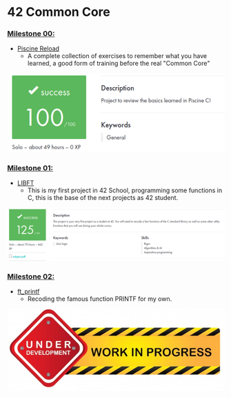 # 42 Common Core

### [**Milestone 00:**](https://github.com/zikocult/Cursus42/tree/main/00_piscine_reload)

- [Piscine Reload](https://github.com/zikocult/Cursus42/tree/main/00_piscine_reload/reload) 
	- A complete collection of exercises to remember what you have learned, a good form of training before the real "Common Core"
<p align="left">
  <img src="https://github.com/zikocult/Cursus42/blob/main/utils/Used_photos/Reload.png?raw=true" />
</p>

### [**Milestone 01:**](https://github.com/zikocult/Cursus42/tree/main/01_ring)

- [LIBFT](https://github.com/zikocult/Cursus42/tree/main/01_ring/libft)
	- This is my first project in 42 School, programming some functions in C, this is the base of the next projects as 42 student.
<p align="left">
  <img src="https://github.com/zikocult/Cursus42/blob/main/utils/Used_photos/LibFt.png?raw=true" />
</p>

### [**Milestone 02:**](https://github.com/zikocult/Cursus42/tree/main/02_ring)

- [ft_printf](https://github.com/zikocult/Cursus42/tree/main/02_ring/printf)
	- Recoding the famous function PRINTF for my own.
<p align="left">
  <img src="https://github.com/zikocult/Cursus42/blob/main/utils/Used_photos/Work_in_progress.png?raw=true" />
</p>
